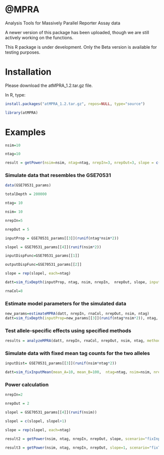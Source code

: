# @MPRA
Analysis Tools for Massively Parallel Reporter Assay data

A newer version of this package has been uploaded, though we are still actively working on the functions.

This R package is under development. Only the Beta version is available for testing purposes. 


# Installation

Please download the atMPRA_1.2.tar.gz file.

In R, type: 
```r
install.packages("atMPRA_1.2.tar.gz", repos=NULL, type="source")

library(atMPRA)
```

# Examples
```r
nsim=10

ntag=10

result = getPower(nsim=nsim, ntag=ntag, nrepIn=3, nrepOut=3, slope = c(rep(1, ntag*nsim), rep(2,ntag*nsim)), method=c("MW", "mpralm"), scenario="fixTotalDepth")
```

### Simulate data that resembles the GSE70531
```r
data(GSE70531_params) 

totalDepth = 200000

ntag= 10

nsim= 10

nrepIn=5

nrepOut = 5

inputProp = GSE70531_params[[3]](runif(ntag*nsim*2))

slopel = GSE70531_params[[4]](runif(nsim*2))

inputDispFunc=GSE70531_params[[1]]

outputDispFunc=GSE70531_params[[2]]

slope = rep(slopel, each=ntag)

datt=sim_fixDepth(inputProp, ntag, nsim, nrepIn,  nrepOut, slope, inputDispFunc=inputDispFunc, outputDispFunc=outputDispFunc, sampleDepth=totalDepth) 

rnaCol=8
```

### Estimate model parameters for the simulated data
```r
new_params=estimateMPRA(datt, nrepIn, rnaCol, nrepOut, nsim, ntag)
datt=sim_fixDepth(inputProp=new_params[[3]](runif(ntag*nsim*2)), ntag, nsim, nrepIn,  nrepOut, slope, inputDispFunc=new_params[[1]], outputDispFunc=new_params[[2]], sampleDepth=totalDepth) 

```

### Test allele-specific effects using specified methods
```r
results = analyzeMPRA(datt, nrepIn, rnaCol, nrepOut, nsim, ntag, method=c("MW", "Adaptive", "QuASAR", "T-test", "mpralm", "DESeq2"), cutoff=0, cutoffo=0)
```

### Simulate data with fixed mean tag counts for the two alleles
```r
inputDist= GSE70531_params[[3]](runif(nsim*ntag*2))

datt=sim_fixInputMean(mean_A=10, mean_B=100,  ntag=ntag, nsim=nsim, nrepIn=nrepIn, nrepOut=nrepOut, slope=slope, inputDist=inputDist, inputDispFunc=inputDispFunc, outputDispFunc=outputDispFunc)
```

### Power calculation
```r
nrepIn=2

nrepOut = 2

slopel = GSE70531_params[[4]](runif(nsim))

slopel = c(slopel, slopel+1)

slope = rep(slopel, each=ntag)

result2 = getPower(nsim, ntag, nrepIn, nrepOut, slope, scenario="fixInputDist", method=c("MW","T-test", "mpralm", "edgeR", "DESeq2"), fixInput  = c(20, 100), inputDist=inputDist, inputDispFunc=inputDispFunc, outputDispFunc=outputDispFunc,  cutoff=-1, cutoffo=-1)

result3 = getPower(nsim, ntag, nrepIn, nrepOut, slope=1, scenario="fixTotalDepth", method=c("MW", "Matching", "Adaptive", "Fisher", "QuASAR", "T-test", "mpralm", "edgeR", "DESeq2"), fixTotalD= 200000, inputDist=inputDist,inputDispFunc=inputDispFunc, outputDispFunc=outputDispFunc,  cutoff=-1, cutoffo=-1)

```





